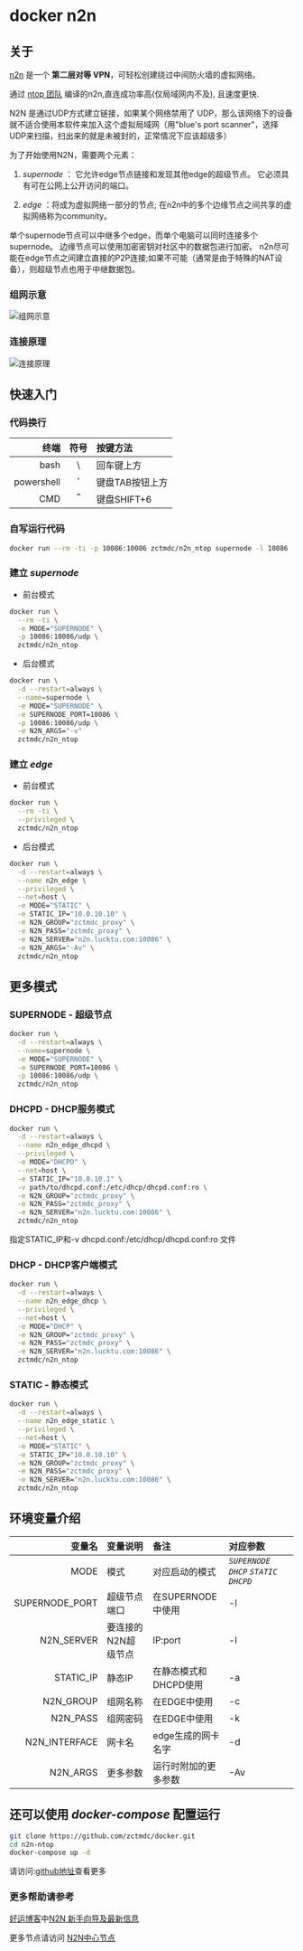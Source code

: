 # docker n2n

## 关于

[n2n][n2n] 是一个 **第二层对等 VPN**，可轻松创建绕过中间防火墙的虚拟网络。

通过 [ntop 团队][ntop] 编译的n2n,直连成功率高(仅局域网内不及), 且速度更快.

N2N 是通过UDP方式建立链接，如果某个网络禁用了 UDP，那么该网络下的设备就不适合使用本软件来加入这个虚拟局域网（用"blue's port scanner"，选择UDP来扫描，扫出来的就是未被封的，正常情况下应该超级多）

为了开始使用N2N，需要两个元素：

1. *supernode* ：
它允许edge节点链接和发现其他edge的超级节点。
它必须具有可在公网上公开访问的端口。

2. *edge* ：将成为虚拟网络一部分的节点;
在n2n中的多个边缘节点之间共享的虚拟网络称为community。

单个supernode节点可以中继多个edge，而单个电脑可以同时连接多个supernode。
边缘节点可以使用加密密钥对社区中的数据包进行加密。
n2n尽可能在edge节点之间建立直接的P2P连接;如果不可能（通常是由于特殊的NAT设备），则超级节点也用于中继数据包。

### 组网示意

![组网示意][组网示意]

### 连接原理

![连接原理][连接原理]

## 快速入门

### 代码换行

|终端|符号|按键方法|
---:|:---:|:---|
|bash| \\ | 回车键上方 |
|powershell|**`**|键盘TAB按钮上方|
|CMD|**＾**|键盘SHIFT+6|

### 自写运行代码

```bash
docker run --rm -ti -p 10086:10086 zctmdc/n2n_ntop supernode -l 10086 -v
```

### 建立 *supernode*

* 前台模式

```bash
docker run \
  --rm -ti \
  -e MODE="SUPERNODE" \
  -p 10086:10086/udp \
  zctmdc/n2n_ntop
```

* 后台模式

```bash
docker run \
  -d --restart=always \
  --name=supernode \
  -e MODE="SUPERNODE" \
  -e SUPERNODE_PORT=10086 \
  -p 10086:10086/udp \
  -e N2N_ARGS="-v"
  zctmdc/n2n_ntop
```

### 建立 *edge*

* 前台模式

```bash
docker run \
  --rm -ti \
  --privileged \
  zctmdc/n2n_ntop
```

* 后台模式

```bash
docker run \
  -d --restart=always \
  --name n2n_edge \
  --privileged \
  --net=host \
  -e MODE="STATIC" \
  -e STATIC_IP="10.0.10.10" \
  -e N2N_GROUP="zctmdc_proxy" \
  -e N2N_PASS="zctmdc_proxy" \
  -e N2N_SERVER="n2n.lucktu.com:10086" \
  -e N2N_ARGS="-Av" \
  zctmdc/n2n_ntop
```

## 更多模式

### SUPERNODE - 超级节点

```bash
docker run \
  -d --restart=always \
  --name=supernode \
  -e MODE="SUPERNODE" \
  -e SUPERNODE_PORT=10086 \
  -p 10086:10086/udp \
  zctmdc/n2n_ntop
```

### DHCPD - DHCP服务模式

```bash
docker run \
  -d --restart=always \
  --name n2n_edge_dhcpd \
  --privileged \
  -e MODE="DHCPD" \
  --net=host \
  -e STATIC_IP="10.0.10.1" \
  -v path/to/dhcpd.conf:/etc/dhcp/dhcpd.conf:ro \
  -e N2N_GROUP="zctmdc_proxy" \
  -e N2N_PASS="zctmdc_proxy" \
  -e N2N_SERVER="n2n.lucktu.com:10086" \
  zctmdc/n2n_ntop
```

指定STATIC_IP和-v dhcpd.conf:/etc/dhcp/dhcpd.conf:ro 文件

### DHCP - DHCP客户端模式

```bash
docker run \
  -d --restart=always \
  --name n2n_edge_dhcp \
  --privileged \
  --net=host \
  -e MODE="DHCP" \
  -e N2N_GROUP="zctmdc_proxy" \
  -e N2N_PASS="zctmdc_proxy" \
  -e N2N_SERVER="n2n.lucktu.com:10086" \
  zctmdc/n2n_ntop
```

### STATIC - 静态模式

```bash
docker run \
  -d --restart=always \
  --name n2n_edge_static \
  --privileged \
  --net=host \
  -e MODE="STATIC" \
  -e STATIC_IP="10.0.10.10" \
  -e N2N_GROUP="zctmdc_proxy" \
  -e N2N_PASS="zctmdc_proxy" \
  -e N2N_SERVER="n2n.lucktu.com:10086" \
  zctmdc/n2n_ntop
```

## 环境变量介绍

|变量名|变量说明|备注|对应参数|
|---:|:---|:---|:---|
|MODE|模式|对应启动的模式| *`SUPERNODE`* *`DHCP`* *`STATIC`* *`DHCPD`* |
|SUPERNODE_PORT|超级节点端口|在SUPERNODE中使用|-l|
|N2N_SERVER|要连接的N2N超级节点|IP:port|-l|
|STATIC_IP|静态IP|在静态模式和DHCPD使用|-a|
|N2N_GROUP|组网名称|在EDGE中使用|-c|
|N2N_PASS|组网密码|在EDGE中使用|-k|
|N2N_INTERFACE|网卡名|edge生成的网卡名字|-d|
|N2N_ARGS|更多参数|运行时附加的更多参数|-Av|

## 还可以使用 *docker-compose* 配置运行

```bash
git clone https://github.com/zctmdc/docker.git
cd n2n-ntop
docker-compose up -d
```

请访问:[github地址][github地址]查看更多

### 更多帮助请参考

[好运博客][好运博客]中[N2N 新手向导及最新信息][N2N 新手向导及最新信息]

更多节点请访问 [N2N中心节点][N2N中心节点]

[n2n]: https://web.archive.org/web/20110924083045/http://www.ntop.org:80/products/n2n/ "n2n官网"
[ntop]: https://github.com/ntop "ntop团队"
[组网示意]: https://web.archive.org/web/20110924083045im_/http://www.ntop.org/wp-content/uploads/2011/08/n2n_network.png "组网示意"
[连接原理]: https://web.archive.org/web/20110924083045im_/http://www.ntop.org/wp-content/uploads/2011/08/n2n_com.png "连接原理"
[好运博客]: http://www.lucktu.com "好运博客"
[N2N 新手向导及最新信息]: http://www.lucktu.com/archives/783.html "N2N 新手向导及最新信息（2019-12-05 更新）"
[N2N中心节点]: http://supernode.ml/ "N2N中心节点"
[github地址]: https://github.com/zctmdc/docker/n2n-ntop "github地址"
